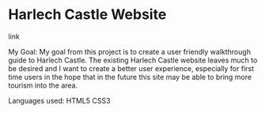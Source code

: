 # Harlech Castle Website

link

My Goal:
My goal from this project is to create a user friendly walkthrough guide to Harlech Castle.
The existing Harlech Castle website leaves much to be desired and I want to create a better user experience, especially for first time users in the hope that in the future this site may be able to bring more tourism into the area.

Languages used:
HTML5
CSS3
